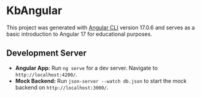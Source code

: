 # KbAngular

This project was generated with [Angular CLI](https://github.com/angular/angular-cli) version 17.0.6 and serves as a basic introduction to Angular 17 for educational purposes.

## Development Server

- **Angular App:** 
Run `ng serve` for a dev server. Navigate to `http://localhost:4200/`. 
- **Mock Backend:** 
Run `json-server --watch db.json` to start the mock backend on `http://localhost:3000/`.
